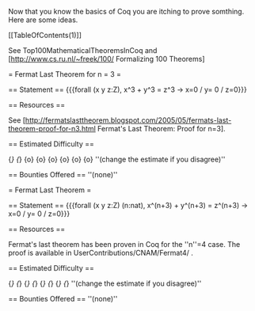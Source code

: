 Now that you know the basics of Coq you are itching to prove somthing.  Here are some ideas.

[[TableOfContents(1)]]

See Top100MathematicalTheoremsInCoq and [http://www.cs.ru.nl/~freek/100/ Formalizing 100 Theorems]

= Fermat Last Theorem for n = 3 =

== Statement ==
{{{forall (x y z:Z), x^3 + y^3 = z^3 -> x=0 \/ y= 0 \/ z=0}}}

== Resources ==

See [http://fermatslasttheorem.blogspot.com/2005/05/fermats-last-theorem-proof-for-n3.html Fermat's Last Theorem: Proof for n=3].

== Estimated Difficulty ==

{*} {*} {o} {o} {o} {o} {o} {o} ''(change the estimate if you disagree)''

== Bounties Offered ==
''(none)''

= Fermat Last Theorem =

== Statement ==
{{{forall (x y z:Z) (n:nat), x^(n+3) + y^(n+3) = z^(n+3) -> x=0 \/ y= 0 \/ z=0}}}

== Resources ==

Fermat's last theorem has been proven in Coq for the ''n''=4 case. The proof is available in UserContributions/CNAM/Fermat4/ .

== Estimated Difficulty ==

{*} {*} {*} {*} {*} {*} {*} {*} ''(change the estimate if you disagree)''

== Bounties Offered ==
''(none)''
